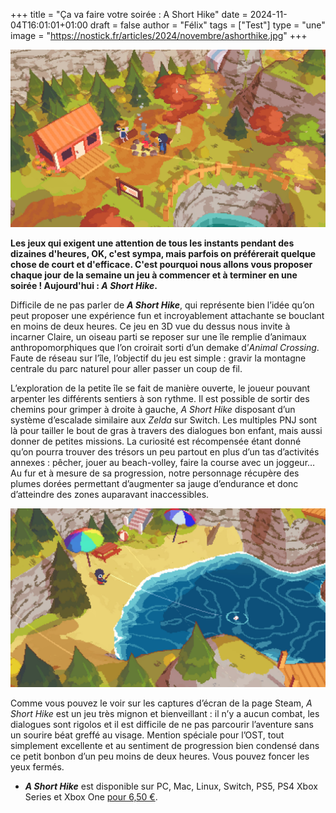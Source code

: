 +++
title = "Ça va faire votre soirée : A Short Hike"
date = 2024-11-04T16:01:01+01:00
draft = false
author = "Félix"
tags = ["Test"]
type = "une" 
image = "https://nostick.fr/articles/2024/novembre/ashorthike.jpg"
+++

![Le jeu A Short Hike](ashorthike.jpg)

**Les jeux qui exigent une attention de tous les instants pendant des dizaines d'heures, OK, c'est sympa, mais parfois on préférerait quelque chose de court et d'efficace. C'est pourquoi nous allons vous proposer chaque jour de la semaine un jeu à commencer et à terminer en une soirée ! Aujourd'hui : *A Short Hike*.**

Difficile de ne pas parler de ***A Short Hike***, qui représente bien l’idée qu’on peut proposer une expérience fun et incroyablement attachante se bouclant en moins de deux heures. Ce jeu en 3D vue du dessus nous invite à incarner Claire, un oiseau parti se reposer sur une île remplie d’animaux anthropomorphiques que l’on croirait sorti d’un demake d’*Animal Crossing*. Faute de réseau sur l’île, l’objectif du jeu est simple : gravir la montagne centrale du parc naturel pour aller passer un coup de fil.

L’exploration de la petite île se fait de manière ouverte, le joueur pouvant arpenter les différents sentiers à son rythme. Il est possible de sortir des chemins pour grimper à droite à gauche, *A Short Hike* disposant d’un système d’escalade similaire aux *Zelda* sur Switch. Les multiples PNJ sont là pour tailler le bout de gras à travers des dialogues bon enfant, mais aussi donner de petites missions. La curiosité est récompensée étant donné qu’on pourra trouver des trésors un peu partout en plus d’un tas d’activités annexes : pêcher, jouer au beach-volley, faire la course avec un joggeur… Au fur et à mesure de sa progression, notre personnage récupère des plumes dorées permettant d’augmenter sa jauge d’endurance et donc d’atteindre des zones auparavant inaccessibles.

![Le jeu A Short Hike](ashorthike2.jpg)

Comme vous pouvez le voir sur les captures d’écran de la page Steam, *A Short Hike* est un jeu très mignon et bienveillant : il n’y a aucun combat, les dialogues sont rigolos et il est difficile de ne pas parcourir l’aventure sans un sourire béat greffé au visage. Mention spéciale pour l’OST, tout simplement excellente et au sentiment de progression bien condensé dans ce petit bonbon d’un peu moins de deux heures. Vous pouvez foncer les yeux fermés.

- ***A Short Hike*** est disponible sur PC, Mac, Linux, Switch, PS5, PS4 Xbox Series et Xbox One [pour 6,50 €](https://store.steampowered.com/app/1055540/A_Short_Hike/).
